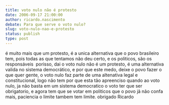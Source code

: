 ```yaml
---
title: voto nulo não é protesto
date: 2006-09-17 21:00:00
author: ricardo.nascimento
debate: Para que serve o voto nulo?
slug: voto-nulo-nao-e-protesto
status: publish 
type: post
---
```


é muito mais que um protesto, é a unica alternativa que o povo brasileiro tem, pois todas as que tentamos não deu certo, e os politicos, são os responsáveis  porisso, dai o voto nulo não é um protesto, é uma alternativa valida no sistema democrático, e por que este medo, deixe o povo fazer o que quer gente, o voto nulo faz parte de uma altenativa legal e constitucional, logo não tem por que esta tão apreenciso quando ao voto nulo, ja não basta em um sistema democratico o voto ter que ser obrigatorio, e agora tem que se votar em politicos que o povo jã não confa mais, paciencia o limite tambem tem limite. obrigado Ricardo 
